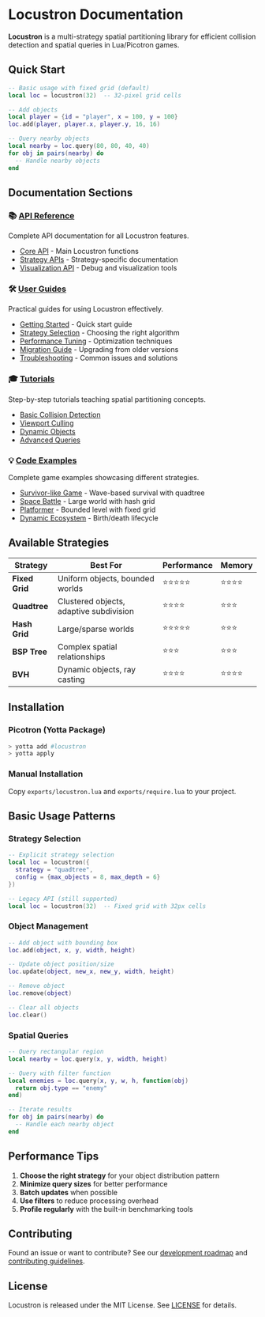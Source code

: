 # Locustron Documentation

**Locustron** is a multi-strategy spatial partitioning library for efficient collision detection and spatial queries in Lua/Picotron games.

## Quick Start

```lua
-- Basic usage with fixed grid (default)
local loc = locustron(32)  -- 32-pixel grid cells

-- Add objects
local player = {id = "player", x = 100, y = 100}
loc.add(player, player.x, player.y, 16, 16)

-- Query nearby objects
local nearby = loc.query(80, 80, 40, 40)
for obj in pairs(nearby) do
  -- Handle nearby objects
end
```

## Documentation Sections

### 📚 [API Reference](api/)

Complete API documentation for all Locustron features.

- [Core API](api/core-api.md) - Main Locustron functions
- [Strategy APIs](api/strategies/) - Strategy-specific documentation
- [Visualization API](api/visualization.md) - Debug and visualization tools

### 🛠️ [User Guides](guides/)

Practical guides for using Locustron effectively.

- [Getting Started](guides/getting-started.md) - Quick start guide
- [Strategy Selection](guides/strategy-selection.md) - Choosing the right algorithm
- [Performance Tuning](guides/performance-tuning.md) - Optimization techniques
- [Migration Guide](guides/migration-guide.md) - Upgrading from older versions
- [Troubleshooting](guides/troubleshooting.md) - Common issues and solutions

### 🎓 [Tutorials](tutorials/)

Step-by-step tutorials teaching spatial partitioning concepts.

- [Basic Collision Detection](tutorials/basic-collision.md)
- [Viewport Culling](tutorials/viewport-culling.md)
- [Dynamic Objects](tutorials/dynamic-objects.md)
- [Advanced Queries](tutorials/advanced-queries.md)

### 💡 [Code Examples](examples/)

Complete game examples showcasing different strategies.

- [Survivor-like Game](examples/survivor-like.lua) - Wave-based survival with quadtree
- [Space Battle](examples/space-battle.lua) - Large world with hash grid
- [Platformer](examples/platformer.lua) - Bounded level with fixed grid
- [Dynamic Ecosystem](examples/dynamic-ecosystem.lua) - Birth/death lifecycle

## Available Strategies

| Strategy | Best For | Performance | Memory |
|----------|----------|-------------|--------|
| **Fixed Grid** | Uniform objects, bounded worlds | ⭐⭐⭐⭐⭐ | ⭐⭐⭐⭐ |
| **Quadtree** | Clustered objects, adaptive subdivision | ⭐⭐⭐⭐ | ⭐⭐⭐ |
| **Hash Grid** | Large/sparse worlds | ⭐⭐⭐⭐⭐ | ⭐⭐⭐ |
| **BSP Tree** | Complex spatial relationships | ⭐⭐⭐ | ⭐⭐⭐ |
| **BVH** | Dynamic objects, ray casting | ⭐⭐⭐⭐ | ⭐⭐⭐⭐ |

## Installation

### Picotron (Yotta Package)

```bash
> yotta add #locustron
> yotta apply
```

### Manual Installation

Copy `exports/locustron.lua` and `exports/require.lua` to your project.

## Basic Usage Patterns

### Strategy Selection

```lua
-- Explicit strategy selection
local loc = locustron({
  strategy = "quadtree",
  config = {max_objects = 8, max_depth = 6}
})

-- Legacy API (still supported)
local loc = locustron(32)  -- Fixed grid with 32px cells
```

### Object Management

```lua
-- Add object with bounding box
loc.add(object, x, y, width, height)

-- Update object position/size
loc.update(object, new_x, new_y, width, height)

-- Remove object
loc.remove(object)

-- Clear all objects
loc.clear()
```

### Spatial Queries

```lua
-- Query rectangular region
local nearby = loc.query(x, y, width, height)

-- Query with filter function
local enemies = loc.query(x, y, w, h, function(obj)
  return obj.type == "enemy"
end)

-- Iterate results
for obj in pairs(nearby) do
  -- Handle each nearby object
end
```

## Performance Tips

1. **Choose the right strategy** for your object distribution pattern
2. **Minimize query sizes** for better performance
3. **Batch updates** when possible
4. **Use filters** to reduce processing overhead
5. **Profile regularly** with the built-in benchmarking tools

## Contributing

Found an issue or want to contribute? See our [development roadmap](../ROADMAP.md) and [contributing guidelines](../CONTRIBUTING.md).

## License

Locustron is released under the MIT License. See [LICENSE](../LICENSE) for details.
